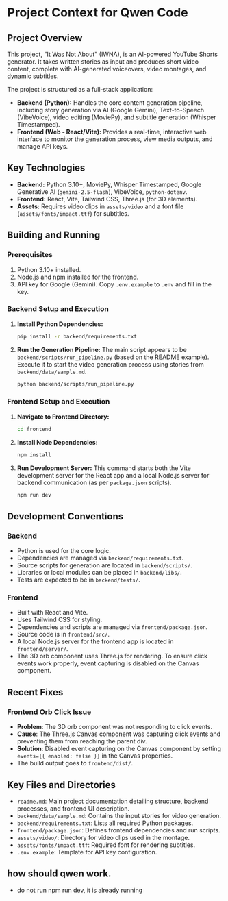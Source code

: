 # Project Context for Qwen Code

## Project Overview

This project, "It Was Not About" (IWNA), is an AI-powered YouTube Shorts generator. It takes written stories as input and produces short video content, complete with AI-generated voiceovers, video montages, and dynamic subtitles.

The project is structured as a full-stack application:

- **Backend (Python):** Handles the core content generation pipeline, including story generation via AI (Google Gemini), Text-to-Speech (VibeVoice), video editing (MoviePy), and subtitle generation (Whisper Timestamped).
- **Frontend (Web - React/Vite):** Provides a real-time, interactive web interface to monitor the generation process, view media outputs, and manage API keys.

## Key Technologies

- **Backend:** Python 3.10+, MoviePy, Whisper Timestamped, Google Generative AI (`gemini-2.5-flash`), VibeVoice, `python-dotenv`.
- **Frontend:** React, Vite, Tailwind CSS, Three.js (for 3D elements).
- **Assets:** Requires video clips in `assets/video` and a font file (`assets/fonts/impact.ttf`) for subtitles.

## Building and Running

### Prerequisites

1.  Python 3.10+ installed.
2.  Node.js and npm installed for the frontend.
3.  API key for Google (Gemini). Copy `.env.example` to `.env` and fill in the key.

### Backend Setup and Execution

1.  **Install Python Dependencies:**
    ```bash
    pip install -r backend/requirements.txt
    ```
2.  **Run the Generation Pipeline:**
    The main script appears to be `backend/scripts/run_pipeline.py` (based on the README example). Execute it to start the video generation process using stories from `backend/data/sample.md`.
    ```bash
    python backend/scripts/run_pipeline.py
    ```

### Frontend Setup and Execution

1.  **Navigate to Frontend Directory:**
    ```bash
    cd frontend
    ```
2.  **Install Node Dependencies:**
    ```bash
    npm install
    ```
3.  **Run Development Server:**
    This command starts both the Vite development server for the React app and a local Node.js server for backend communication (as per `package.json` scripts).
    ```bash
    npm run dev
    ```

## Development Conventions

### Backend

-   Python is used for the core logic.
-   Dependencies are managed via `backend/requirements.txt`.
-   Source scripts for generation are located in `backend/scripts/`.
-   Libraries or local modules can be placed in `backend/libs/`.
-   Tests are expected to be in `backend/tests/`.

### Frontend

-   Built with React and Vite.
-   Uses Tailwind CSS for styling.
-   Dependencies and scripts are managed via `frontend/package.json`.
-   Source code is in `frontend/src/`.
-   A local Node.js server for the frontend app is located in `frontend/server/`.
-   The 3D orb component uses Three.js for rendering. To ensure click events work properly, event capturing is disabled on the Canvas component.

## Recent Fixes

### Frontend Orb Click Issue
-   **Problem**: The 3D orb component was not responding to click events.
-   **Cause**: The Three.js Canvas component was capturing click events and preventing them from reaching the parent div.
-   **Solution**: Disabled event capturing on the Canvas component by setting `events={{ enabled: false }}` in the Canvas properties.
-   The build output goes to `frontend/dist/`.

## Key Files and Directories

-   `readme.md`: Main project documentation detailing structure, backend processes, and frontend UI description.
-   `backend/data/sample.md`: Contains the input stories for video generation.
-   `backend/requirements.txt`: Lists all required Python packages.
-   `frontend/package.json`: Defines frontend dependencies and run scripts.
-   `assets/video/`: Directory for video clips used in the montage.
-   `assets/fonts/impact.ttf`: Required font for rendering subtitles.
-   `.env.example`: Template for API key configuration.

## how should qwen work.

-   do not run npm run dev, it is already running